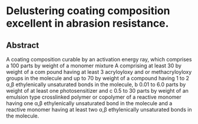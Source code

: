 # Delustering coating composition excellent in abrasion resistance.

## Abstract
A coating composition curable by an activation energy ray, which comprises a 100 parts by weight of a monomer mixture A comprising at least 30 by weight of a com pound having at least 3 acryloyloxy and or methacryloyloxy groups in the molecule and up to 70 by weight of a compound having 1 to 2 α,β ethylenically unsaturated bonds in the molecule, b 0.01 to 6.0 parts by weight of at least one photosensitizer and c 0.5 to 30 parts by weight of an emulsion type crosslinked polymer or copolymer of a reactive monomer having one α,β ethylenically unsaturated bond in the molecule and a reactive monomer having at least two α,β ethylenically unsaturated bonds in the molecule.